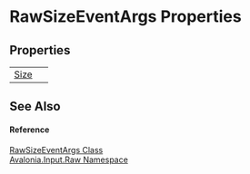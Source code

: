 # RawSizeEventArgs Properties




## Properties
<table>
<tr>
<td><a href="P_Avalonia_Input_Raw_RawSizeEventArgs_Size">Size</a></td>
<td> </td>
</tr>
</table>

## See Also


#### Reference
<a href="T_Avalonia_Input_Raw_RawSizeEventArgs">RawSizeEventArgs Class</a>  
<a href="N_Avalonia_Input_Raw">Avalonia.Input.Raw Namespace</a>  

